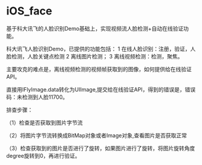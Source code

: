 # iOS_face
基于科大讯飞的人脸识别Demo基础上，实现视频流人脸检测+自动在线验证功能。

科大讯飞人脸识别Demo，已提供的功能包括：
1 在线人脸识别：注册，验证，人脸检测，人脸关键点检测
2 离线图片检测；
3 离线视频检测：检测，聚焦。

主要攻克的难点是，离线视频检测的视频帧获取到的图像，如何提供给在线验证API。

直接用IFlyImage.data转化为UIImage,提交给在线验证API，得到的错误是，错误码：未检测到人脸11700。

排查步骤：

（1）检查是否获取到图片字节流

（2）将图片字节流转换成BitMap对象或者Image对象,查看图片是否获取正常

（3）检查获取到的图片是否进行了旋转，如果图片进行了旋转，将图片旋转角度degree旋转到0，再进行验证。

